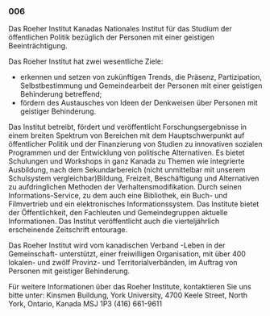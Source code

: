 ### 006 ###

Das Roeher Institut
Kanadas Nationales Institut für das Studium der öffentlichen Politik
bezüglich der Personen mit einer geistigen Beeinträchtigung.

Das Roeher Institut hat zwei wesentliche Ziele:
* erkennen und setzen von zukünftigen Trends, die Präsenz, Partizipation,
Selbstbestimmung und Gemeindearbeit der Personen mit einer geistigen
Behinderung betreffend;
* fördern des Austausches von Ideen der Denkweisen über Personen
mit geistiger Behinderung.

Das Institut betreibt, fördert und veröffentlicht Forschungsergebnisse in einem breiten
Spektrum von Bereichen mit dem Hauptschwerpunkt auf öffentlicher Politik und der Finanzierung
von Studien zu innovativen sozialen Programmen und der Entwicklung von
politische Alternativen. Es bietet Schulungen und Workshops in
ganz Kanada zu Themen wie integrierte Ausbildung, nach dem Sekundarbereich (nicht unmittelbar
mit unserem Schulsystem vergleichbar)Bildung, Freizeit, Beschäftigung und Alternativen zu aufdringlichen
Methoden der Verhaltensmodifikation. Durch seinen Informations-Service,
zu dem auch eine Bibliothek, ein Buch- und Filmvertrieb und
ein elektronisches Informationssystem. Das Institute bietet der Öffentlichkeit, den Fachleuten
und Gemeindegruppen aktuelle Informationen.
Das Institut veröffentlicht auch die vierteljährlich erscheinende Zeitschrift entourage.

Das Roeher Institut wird vom kanadischen Verband -Leben in der Gemeinschaft- unterstützt,
einer freiwilligen Organisation, mit über 400 lokalen- und zwölf Provinz- und Territorialverbänden, im Auftrag
von Personen mit geistiger Behinderung.

Für weitere Informationen über das Roeher Institute, kontaktieren Sie uns bitte unter:
Kinsmen Buildung, York University, 4700 Keele Street,
North York, Ontario, Kanada MSJ 1P3 (416) 661-9611
